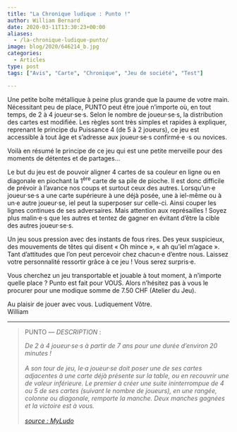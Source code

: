 ```yaml
---
title: "La Chronique ludique : Punto !"
author: William Bernard
date: 2020-03-11T13:30:23+00:00
aliases:
  - /la-chronique-ludique-punto/
image: blog/2020/646214_b.jpg
categories:
  - Articles
type: post
tags: ["Avis", "Carte", "Chronique", "Jeu de société", "Test"]

---
```

Une petite boîte métallique à peine plus grande que la paume de votre main. Nécessitant peu de place, PUNTO peut être joué n’importe où, en tout temps, de 2 à 4 joueur·se·s. Selon le nombre de joueur·se·s, la distribution des cartes est modifiée. Les règles sont très simples et rapides à expliquer, reprenant le principe du Puissance 4 (de 5 à 2 joueurs), ce jeu est accessible à tout âge et s’adresse aux joueur·se·s confirmé·e ·s ou novices. 


Voilà en résumé le principe de ce jeu qui est une petite merveille pour des moments de détentes et de partages…

Le but du jeu est de pouvoir aligner 4 cartes de sa couleur en ligne ou en diagonale en piochant la 1<sup>ère</sup> carte de sa pile de pioche. Il est donc difficile de prévoir à l’avance nos coups et surtout ceux des autres. Lorsqu’un·e joueur·se·s a une carte supérieure à une déjà posée, une à iel-même ou à un·e autre joueur·se, iel peut la superposer sur celle-ci. Ainsi couper les lignes continues de ses adversaires. Mais attention aux représailles ! Soyez plus malin·e·s que les autres et tentez de gagner en évitant d’être la cible des autres joueur·se·s.  

Un jeu sous pression avec des instants de fous rires. Des yeux suspicieux, des mouvements de têtes qui disent « Oh mince », « ah qu’iel m’agace ». Tant d’attitudes que l’on peut percevoir chez chacun·e d’entre nous. Laissez votre personnalité ressortir grâce à ce jeu ! Vous serez surpris·e. 

Vous cherchez un jeu transportable et jouable à tout moment, à n’importe quelle place&nbsp;? Punto est fait pour VOUS. Alors n’hésitez pas à vous le procurer pour une modique somme de 7.50 CHF (Atelier du Jeu). 

Au plaisir de jouer avec vous. Ludiquement Vôtre.  
William 

-------

<blockquote>
  <p>
    PUNTO — <em>DESCRIPTION</em> :
  </p>
  
  <cite>De 2 à 4 joueur·se·s à partir de 7 ans pour une durée d’environ 20 minutes !<br /><br /> <em>A son tour de jeu, le</em>·a<em> joueur</em>·se<em> doit poser une de ses cartes adjacentes à une carte déjà présente sur la table, ou en recouvrir une de valeur inférieure. Le premier à créer une suite ininterrompue de 4 ou 5 de ses cartes (suivant le nombre de joueurs), en une rangée, colonne ou diagonale, remporte la manche. Deux manches gagnées et la victoire est à vous.</em> <br /> <br />[source : MyLudo](https://www.myludo.fr/#!/game/punto-32832)
</blockquote>